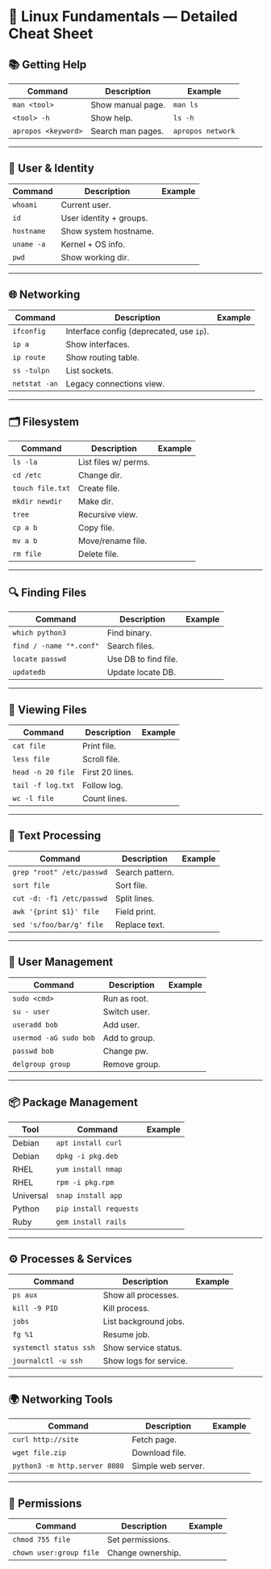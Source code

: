 # 🐧 Linux Fundamentals — Detailed Cheat Sheet

## 📚 Getting Help
| Command | Description | Example |
|---------|-------------|---------|
| `man <tool>` | Show manual page. | `man ls` |
| `<tool> -h` | Show help. | `ls -h` |
| `apropos <keyword>` | Search man pages. | `apropos network` |

---

## 👤 User & Identity
| Command | Description | Example |
|---------|-------------|---------|
| `whoami` | Current user. | |
| `id` | User identity + groups. | |
| `hostname` | Show system hostname. | |
| `uname -a` | Kernel + OS info. | |
| `pwd` | Show working dir. | |

---

## 🌐 Networking
| Command | Description | Example |
|---------|-------------|---------|
| `ifconfig` | Interface config (deprecated, use `ip`). | |
| `ip a` | Show interfaces. | |
| `ip route` | Show routing table. | |
| `ss -tulpn` | List sockets. | |
| `netstat -an` | Legacy connections view. | |

---

## 🗂 Filesystem
| Command | Description | Example |
|---------|-------------|---------|
| `ls -la` | List files w/ perms. | |
| `cd /etc` | Change dir. | |
| `touch file.txt` | Create file. | |
| `mkdir newdir` | Make dir. | |
| `tree` | Recursive view. | |
| `cp a b` | Copy file. | |
| `mv a b` | Move/rename file. | |
| `rm file` | Delete file. | |

---

## 🔍 Finding Files
| Command | Description | Example |
|---------|-------------|---------|
| `which python3` | Find binary. | |
| `find / -name "*.conf"` | Search files. | |
| `locate passwd` | Use DB to find file. | |
| `updatedb` | Update locate DB. | |

---

## 📑 Viewing Files
| Command | Description | Example |
|---------|-------------|---------|
| `cat file` | Print file. | |
| `less file` | Scroll file. | |
| `head -n 20 file` | First 20 lines. | |
| `tail -f log.txt` | Follow log. | |
| `wc -l file` | Count lines. | |

---

## 🔧 Text Processing
| Command | Description | Example |
|---------|-------------|---------|
| `grep "root" /etc/passwd` | Search pattern. | |
| `sort file` | Sort file. | |
| `cut -d: -f1 /etc/passwd` | Split lines. | |
| `awk '{print $1}' file` | Field print. | |
| `sed 's/foo/bar/g' file` | Replace text. | |

---

## 👥 User Management
| Command | Description | Example |
|---------|-------------|---------|
| `sudo <cmd>` | Run as root. | |
| `su - user` | Switch user. | |
| `useradd bob` | Add user. | |
| `usermod -aG sudo bob` | Add to group. | |
| `passwd bob` | Change pw. | |
| `delgroup group` | Remove group. | |

---

## 📦 Package Management
| Tool | Command | Example |
|------|---------|---------|
| Debian | `apt install curl` | |
| Debian | `dpkg -i pkg.deb` | |
| RHEL | `yum install nmap` | |
| RHEL | `rpm -i pkg.rpm` | |
| Universal | `snap install app` | |
| Python | `pip install requests` | |
| Ruby | `gem install rails` | |

---

## ⚙️ Processes & Services
| Command | Description | Example |
|---------|-------------|---------|
| `ps aux` | Show all processes. | |
| `kill -9 PID` | Kill process. | |
| `jobs` | List background jobs. | |
| `fg %1` | Resume job. | |
| `systemctl status ssh` | Show service status. | |
| `journalctl -u ssh` | Show logs for service. | |

---

## 🌍 Networking Tools
| Command | Description | Example |
|---------|-------------|---------|
| `curl http://site` | Fetch page. | |
| `wget file.zip` | Download file. | |
| `python3 -m http.server 8080` | Simple web server. | |

---

## 🔐 Permissions
| Command | Description | Example |
|---------|-------------|---------|
| `chmod 755 file` | Set permissions. | |
| `chown user:group file` | Change ownership. | |
